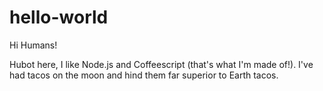 # hello-world

Hi Humans!

Hubot here, I like Node.js and Coffeescript (that's what I'm made of!).
I've had tacos on the moon and hind them far superior to Earth tacos.
